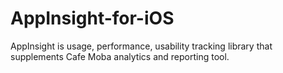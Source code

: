 AppInsight-for-iOS
==================

AppInsight is usage, performance, usability tracking library that supplements Cafe Moba analytics and reporting tool.
